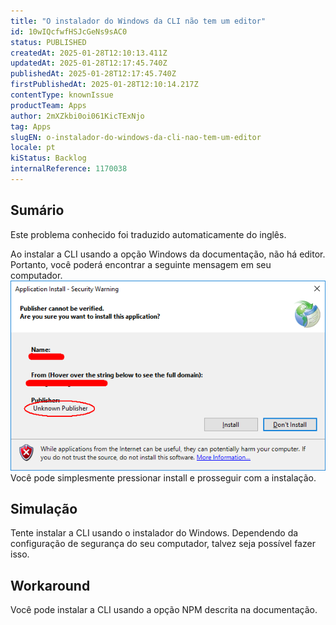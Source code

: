 ```yaml
---
title: "O instalador do Windows da CLI não tem um editor"
id: 10wIQcfwfHSJcGeNs9sAC0
status: PUBLISHED
createdAt: 2025-01-28T12:10:13.411Z
updatedAt: 2025-01-28T12:17:45.740Z
publishedAt: 2025-01-28T12:17:45.740Z
firstPublishedAt: 2025-01-28T12:10:14.217Z
contentType: knownIssue
productTeam: Apps
author: 2mXZkbi0oi061KicTExNjo
tag: Apps
slugEN: o-instalador-do-windows-da-cli-nao-tem-um-editor
locale: pt
kiStatus: Backlog
internalReference: 1170038
---
```


## Sumário

<div class="alert alert-info">
  <p>Este problema conhecido foi traduzido automaticamente do inglês.</p>
</div>


Ao instalar a CLI usando a opção Windows da documentação, não há editor. Portanto, você poderá encontrar a seguinte mensagem em seu computador.
 ![image (12).png](https://raw.githubusercontent.com/vtexdocs/help-center-content/refs/heads/main/docs/pt/known-issues/Apps/o-instalador-do-windows-da-cli-nao-tem-um-editor_1.png)
Você pode simplesmente pressionar install e prosseguir com a instalação.

## Simulação


Tente instalar a CLI usando o instalador do Windows. Dependendo da configuração de segurança do seu computador, talvez seja possível fazer isso.



## Workaround


Você pode instalar a CLI usando a opção NPM descrita na documentação.





